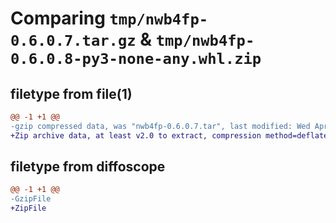 # Comparing `tmp/nwb4fp-0.6.0.7.tar.gz` & `tmp/nwb4fp-0.6.0.8-py3-none-any.whl.zip`

## filetype from file(1)

```diff
@@ -1 +1 @@
-gzip compressed data, was "nwb4fp-0.6.0.7.tar", last modified: Wed Apr 24 09:21:28 2024, max compression
+Zip archive data, at least v2.0 to extract, compression method=deflate
```

## filetype from diffoscope

```diff
@@ -1 +1 @@
-GzipFile
+ZipFile
```


